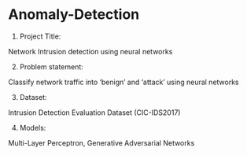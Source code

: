 # Anomaly-Detection

1. Project Title:
   
  Network Intrusion detection using neural networks


2. Problem statement:
   
  Classify network traffic into ‘benign’ and ‘attack’ using neural networks
 
3. Dataset:
   
  Intrusion Detection Evaluation Dataset (CIC-IDS2017)
 
4. Models:
   
  Multi-Layer Perceptron, Generative Adversarial Networks


